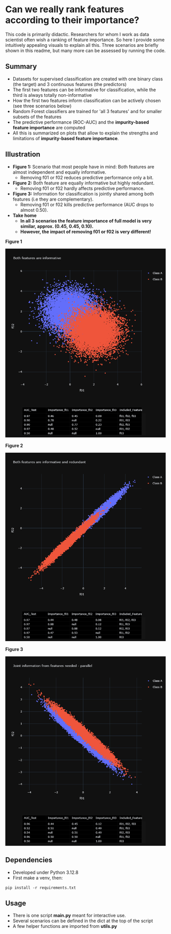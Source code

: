# Can we really rank features according to their importance?

This code is primarily didactic. 
Researchers for whom I work as data scientist often wish a ranking of feature importance. 
So here I provide some intuitively appealing visuals to explain all this. 
Three scenarios are briefly shown in this readme, but many more can be assessed by running the code.

## Summary
*  Datasets for supervised classification are created with one binary class (the target) and 3 continuous features (the predictors)
*  The first two features can be informative for classification, while the third is always totally non-informative
*  How the first two features inform classification can be actively chosen (see three scenarios below)
*  Random Forest classifiers are trained for 'all 3 features' and for smaller subsets of the features 
*  The predictive performance (ROC-AUC) and the **impurity-based feature importance** are computed
*  All this is summarized on plots that allow to explain the strengths and limitations of **impurity-based feature importance**.

## Illustration

*  **Figure 1:** Scenario that most people have in mind: Both features are almost independent and equally informative.
    * Removing f01 or f02 reduces predictive performance only a bit.
*  **Figure 2:** Both feature are equally informative but highly redundant.
    * Removing f01 or f02 hardly affects predictive performance.
*  **Figure 3:** Information for classification is jointly shared among both features (i.e they are complementary).
    * Removing f01 or f02 kills predictive performance (AUC drops to almost 0.50).
*  **Take home** 
    * **In all 3 scenarios the feature importance of full model is very similar, approx. (0.45, 0.45, 0.10).**
    * **However, the impact of removing f01 or f02 is very different!** 


**Figure 1**

![](./pics/figure01.png)

**Figure 2**

![](./pics/figure02.png)

**Figure 3**

![](./pics/figure03.png)


## Dependencies
* Developed under Python 3.12.8
* First make a venv, then:
```
pip install -r requirements.txt
```

## Usage
* There is one script **main.py** meant for interactive use.
* Several scenarios can be defined in the dict at the top of the script
* A few helper functions are imported from **utils.py**


